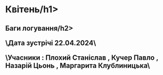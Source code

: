 <h1>Квітень/h1>
  
<h2>Баги логування/h2>
  
\Дата зустрічі 22.04.2024\

\Учасники : Плохий Станіслав , Кучер Павло , Назарій Цьонь , Маргарита Клублиницька\

